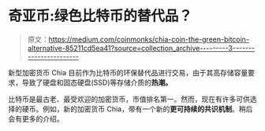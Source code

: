 # 奇亚币:绿色比特币的替代品？

> 原文：<https://medium.com/coinmonks/chia-coin-the-green-bitcoin-alternative-85211cd5ea41?source=collection_archive---------3----------------------->

新型加密货币 Chia 目前作为比特币的环保替代品进行交易，由于其高存储容量要求，导致了硬盘和固态硬盘(SSD)等存储介质的**热潮。**

比特币是最古老、最受欢迎的加密货币，市值排名第一。然而，现在有许多可供选择的硬币。例如，新的加密货币 Chia，带有一个新的**更可持续的共识机制**。稍后会有更多的介绍。